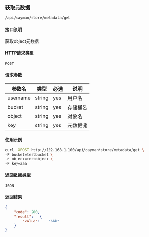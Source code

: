 ### 获取元数据
`/api/cayman/store/metadata/get`

#### 接口说明
获取object元数据

#### HTTP请求类型
`POST`

#### 请求参数
|参数名|类型|必选|说明|
|--|--|--|--|
|username|string|yes|用户名|
|bucket|string|yes|存储桶名|
|object|string|yes|对象名|
|key|string|yes|元数据键|

#### 使用示例
```sh
curl -XPOST http://192.168.1.100/api/cayman/store/metadata/get \
-F bucket=testbucket \
-F object=testobject \
-F key=aaa
```

#### 返回数据类型
`JSON`

#### 返回结果
```json
{
	"code":	200,
	"result":	{
		"value":	"bbb"
	}
}
```